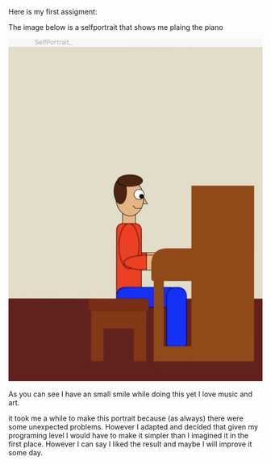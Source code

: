 Here is my first assigment:

The image below is a selfportrait that shows me plaing the piano

![](ADCF22D2-2419-4C5C-B389-2270913F6249_1_201_a.jpeg)

As you can see I have an small smile while doing this yet I love music and art.

it took me a while to make this portrait because (as always) there were some unexpected problems. However I adapted and decided that given my programing level I would have to make it simpler than I imagined it in the first place. However I can say I liked the result and maybe I will improve it some day.





